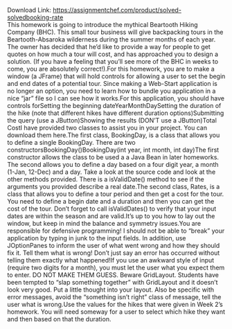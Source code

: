 Download Link: https://assignmentchef.com/product/solved-solvedbooking-rate
<br>
This homework is going to introduce the mythical Beartooth Hiking Company (BHC). This small tour business will give backpacking tours in the Beartooth-Absaroka wilderness during the summer months of each year. The owner has decided that he’d like to provide a way for people to get quotes on how much a tour will cost, and has approached you to design a solution. (If you have a feeling that you’ll see more of the BHC in weeks to come, you are absolutely correct!).For this homework, you are to make a window (a JFrame) that will hold controls for allowing a user to set the begin and end dates of a potential tour. Since making a Web-Start application is no longer an option, you need to learn how to bundle you application in a nice “jar” file so I can see how it works.For this application, you should have controls forSetting the beginning dateYearMonthDaySetting the duration of the hike (note that different hikes have different duration options)Submitting the query (use a JButton)Showing the results (DON’T use a JButton)Total CostI have provided two classes to assist you in your project. You can download them here.The first class, BookingDay, is a class that allows you to define a single BookingDay. There are two constructorsBookingDay()BookingDay(int year, int month, int day)The first constructor allows the class to be used a a Java Bean in later homeworks. The second allows you to define a day based on a four digit year, a month (1-Jan, 12-Dec) and a day. Take a look at the source code and look at the other methods provided. There is a isValidDate() method to see if the arguments you provided describe a real date.The second class, Rates, is a class that allows you to define a tour period and then get a cost for the tour. You need to define a begin date and a duration and then you can get the cost of the tour. Don’t forget to call isValidDates() to verify that your input dates are within the season and are valid.It’s up to you how to lay out the window, but keep in mind the balance and symmetry issues.You are responsible for defensive programming! I should not be able to “break” your application by typing in junk to the input fields. In addition, use JOptionPanes to inform the user of what went wrong and how they should fix it. Tell them what is wrong! Don’t just say an error has occurred without telling them exactly what happened!If you use an awkward style of input (require two digits for a month), you must let the user what you expect them to enter. DO NOT MAKE THEM GUESS. Beware GridLayout. Students have been tempted to “slap something together” with GridLayout and it doesn’t look very good. Put a little thought into your layout. Also be specific with error messages, avoid the “something isn’t right” class of message, tell the user what is wrong.Use the values for the hikes that were given in Week 2’s homework. You will need someway for a user to select which hike they want and then based on that the duration.